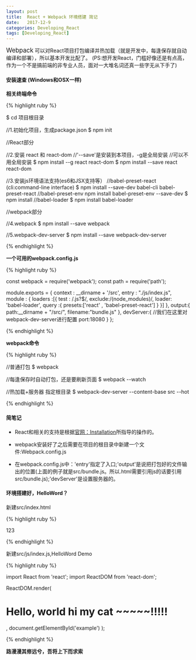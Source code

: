 ```yaml
---
layout: post
title:  React + Webpack 环境搭建 简记
date:   2017-12-9
categories: Developing_React
tags: [Developing_React]
---
```

<big>Webpack</big> 可以对React项目打包编译并热加载（就是开发中，每逢保存就自动编译和部署），所以基本开发比配了。
(PS:想开发React，门槛好像还是有点高，作为一个不是搞前端的非专业人员，面对一大堆名词还真一些字无从下手了)

#### 安装速查 (Windows和OSX一样)

**相关终端命令**

{% highlight ruby %}

$ cd 项目根目录

//1.初始化项目，生成package.json
$ npm init

//React部分

//2.安装 react 和 react-dom
//'--save'是安装到本项目，-g是全局安装
//可以不用全局安装
$ npm install --g react react-dom
$ npm install --save react react-dom

//3.安装js环境语法支持(es6和JSX支持等）
//babel-preset-react (cli:command-line interface)
$ npm install --save-dev babel-cli babel-preset-react
//babel-preset-env
npm install babel-preset-env --save-dev
$ npm install
//babel-loader
$ npm install babel-loader

//webpack部分

//4.webpack
$ npm install --save webpack

//5.webpack-dev-server
$ npm install --save webpack-dev-server

{% endhighlight %}

**一个可用的webpack.config.js**

{% highlight ruby %}

const webpack = require('webpack');
const path = require('path');

module.exports = {
  context : __dirname + '/src',
  entry   : "./js/index.js",
  module  : {
    loaders   :[{
      test : /.js?$/,
      exclude:/(node_modules)/,
      loader: 'babel-loader',
      query :{
        presets:['react' , 'babel-preset-react']
      }
    }]
  },
  output:{
    path:__dirname + "/src/",
    filename:"bundle.js"
  },
  devServer:{
    //我们在这里对webpack-dev-server进行配置
    port:18080
  }
};

{% endhighlight %}

**webpack命令**

{% highlight ruby %}

//普通打包
$ webpack

//每逢保存时自动打包，还是要刷新页面
$ webpack --watch

//热加载+服务器 指定根目录
$ webpack-dev-server --content-base src --hot

{% endhighlight %}

#### 简笔记

* React和相关的支持是根据[官网：Installation](https://reactjs.org/docs/installation.html)所指导的操作的。

* webpack安装好了之后需要在项目的根目录中新建一个文件:Webpack.config.js

* 在webpack.config.js中：'entry'指定了入口;'output'是说把打包好的文件输出的位置(上面的例子就是src/bundle.js。所以.html需要引用js的话要引用src/bundle.js);'devServer'是设置服务器的。

#### 环境搭建好，HelloWord？

新建src/index.html

{% highlight ruby %}

<div id="example">123</div>
<script type="text/javascript" src="bundle.js">
</script>

{% endhighlight %}

新建src/js/index.js,HelloWord Demo

{% highlight ruby %}

import React from 'react';
import ReactDOM from 'react-dom';

ReactDOM.render(
   <h1>Hello, world hi my cat ~~~~~!!!!!</h1>,
   document.getElementById('example')
 );

{% endhighlight %}



__路漫漫其修远兮，吾将上下而求索__

